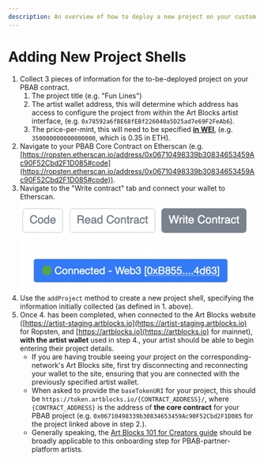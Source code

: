 ```yaml
---
description: An overview of how to deploy a new project on your custom PBAB contract.
---
```


# Adding New Project Shells

1. Collect 3 pieces of information for the to-be-deployed project on your PBAB contract.
   1. The project title (e.g. "Fun Lines")
   2. The artist wallet address, this will determine which address has access to configure the project from within the Art Blocks artist interface, (e.g. `0x78592a6fBE68fEBf226040a5D25ad7e69F2FeAb6`).
   3. The price-per-mint, this will need to be specified [**in WEI**](https://eth-converter.com), (e.g. `350000000000000000`, which is 0.35 in ETH).
2. Navigate to your PBAB Core Contract on Etherscan (e.g. [https://ropsten.etherscan.io/address/0x06710498339b30834653459Ac90F52Cbd2F1D085#code](https://ropsten.etherscan.io/address/0x06710498339b30834653459Ac90F52Cbd2F1D085#code)).
3. Navigate to the "Write contract" tab and connect your wallet to Etherscan.![](<../../.gitbook/assets/Screen Shot 2021-11-03 at 2.16.36 PM.png>)
4. Use the `addProject` method to create a new project shell, specifying the information initially collected (as defined in 1. above).
5. Once 4. has been completed, when connected to the Art Blocks website ([https://artist-staging.artblocks.io](https://artist-staging.artblocks.io) for Ropsten, and [https://artblocks.io](https://artblocks.io) for mainnet), **with the artist wallet** used in step 4., your artist should be able to begin entering their project details.
   * If you are having trouble seeing your project on the corresponding-network's Art Blocks site, first try disconnecting and reconnecting your wallet to the site, ensuring that you are connected with the previously specified artist wallet.
   * When asked to provide the `baseTokenURI` for your project, this should be `https://token.artblocks.io/{CONTRACT_ADDRESS}/`, where `{CONTRACT_ADDRESS}` is the address of **the core contract** for your PBAB project (e.g. `0x06710498339b30834653459Ac90F52Cbd2F1D085` for the project linked above in step 2.).
   * Generally speaking, the [Art Blocks 101 for Creators guide](../../) should be broadly applicable to this onboarding step for PBAB-partner-platform artists.
